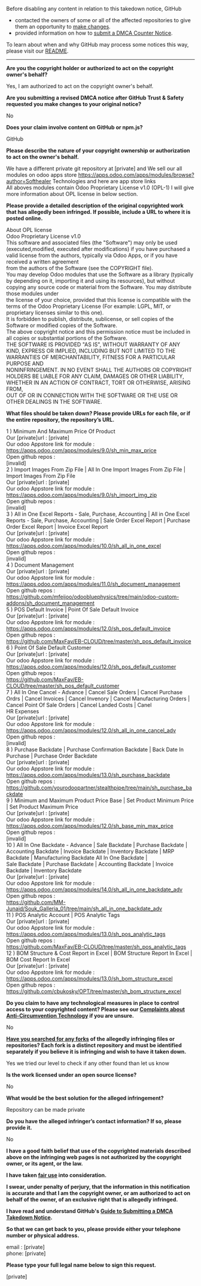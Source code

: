 Before disabling any content in relation to this takedown notice, GitHub
- contacted the owners of some or all of the affected repositories to give them an opportunity to [make changes](https://docs.github.com/en/github/site-policy/dmca-takedown-policy#a-how-does-this-actually-work).
- provided information on how to [submit a DMCA Counter Notice](https://docs.github.com/en/articles/guide-to-submitting-a-dmca-counter-notice).

To learn about when and why GitHub may process some notices this way, please visit our [README](https://github.com/github/dmca/blob/master/README.md#anatomy-of-a-takedown-notice).

---

**Are you the copyright holder or authorized to act on the copyright owner's behalf?**  
  
Yes, I am authorized to act on the copyright owner's behalf.  
  
**Are you submitting a revised DMCA notice after GitHub Trust & Safety requested you make changes to your original notice?**  
  
No  
  
**Does your claim involve content on GitHub or npm.js?**  
  
GitHub  
  
**Please describe the nature of your copyright ownership or authorization to act on the owner's behalf.**  
  
We have a different private git repository at [private] and We sell our all modules on odoo apps store https://apps.odoo.com/apps/modules/browse?author=Softhealer Technologies and here are app store links  
All aboves modules contain Odoo Proprietary License v1.0 (OPL-1) I will give more information about OPL license in below section.  
  
**Please provide a detailed description of the original copyrighted work that has allegedly been infringed. If possible, include a URL to where it is posted online.**  
  
About OPL license  
Odoo Proprietary License v1.0  
This software and associated files (the "Software") may only be used (executed,modified, executed after modifications) if you have purchased a valid license from the authors, typically via Odoo Apps, or if you have received a written agreement  
from the authors of the Software (see the COPYRIGHT file).  
You may develop Odoo modules that use the Software as a library (typically by depending on it, importing it and using its resources), but without copying any source code or material from the Software. You may distribute those modules under  
the license of your choice, provided that this license is compatible with the terms of the Odoo Proprietary License (For example: LGPL, MIT, or proprietary licenses similar to this one).  
It is forbidden to publish, distribute, sublicense, or sell copies of the Software or modified copies of the Software.  
The above copyright notice and this permission notice must be included in all copies or substantial portions of the Software.  
THE SOFTWARE IS PROVIDED "AS IS", WITHOUT WARRANTY OF ANY KIND, EXPRESS OR IMPLIED, INCLUDING BUT NOT LIMITED TO THE WARRANTIES OF MERCHANTABILITY, FITNESS FOR A PARTICULAR PURPOSE AND  
NONINFRINGEMENT. IN NO EVENT SHALL THE AUTHORS OR COPYRIGHT HOLDERS BE LIABLE FOR ANY CLAIM, DAMAGES OR OTHER LIABILITY, WHETHER IN AN ACTION OF CONTRACT, TORT OR OTHERWISE, ARISING FROM,  
OUT OF OR IN CONNECTION WITH THE SOFTWARE OR THE USE OR OTHER DEALINGS IN THE SOFTWARE.  
  
**What files should be taken down? Please provide URLs for each file, or if the entire repository, the repository’s URL.**  
  
1 ) Minimum And Maximum Price Of Product  
Our [private]url : [private]  
Our odoo Appstore link for module : https://apps.odoo.com/apps/modules/9.0/sh_min_max_price  
Open github repos :  
[invalid]  
2 ) Import Images From Zip File | All In One Import Images From Zip File | Import Images From Zip File  
Our [private]url : [private]  
Our odoo Appstore link for module : https://apps.odoo.com/apps/modules/9.0/sh_import_img_zip  
Open github repos :  
[invalid]  
3 ) All in One Excel Reports - Sale, Purchase, Accounting | All in One Excel Reports - Sale, Purchase, Accounting | Sale Order Excel Report | Purchase Order Excel Report | Invoice Excel Report  
Our [private]url : [private]  
Our odoo Appstore link for module : https://apps.odoo.com/apps/modules/10.0/sh_all_in_one_excel  
Open github repos :  
[invalid]  
4 ) Document Management  
Our [private]url : [private]  
Our odoo Appstore link for module : https://apps.odoo.com/apps/modules/11.0/sh_document_management  
Open github repos :  
https://github.com/mfeijoo/odoobluephysics/tree/main/odoo-custom-addons/sh_document_management  
5 ) POS Default Invoice | Point Of Sale Default Invoice  
Our [private]url : [private]  
Our odoo Appstore link for module : https://apps.odoo.com/apps/modules/12.0/sh_pos_default_invoice  
Open github repos :  
https://github.com/MaxFav/EB-CLOUD/tree/master/sh_pos_default_invoice  
6 ) Point Of Sale Default Customer  
Our [private]url : [private]  
Our odoo Appstore link for module : https://apps.odoo.com/apps/modules/12.0/sh_pos_default_customer  
Open github repos :  
https://github.com/MaxFav/EB-CLOUD/tree/master/sh_pos_default_customer  
7 ) All In One Cancel - Advance | Cancel Sale Orders | Cancel Purchase Ordrs | Cancel Invoices | Cancel Invenory | Cancel Manufacturing Orders | Cancel Point Of Sale Orders | Cancel Landed Costs | Canel  
HR Expenses  
Our [private]url : [private]  
Our odoo Appstore link for module : https://apps.odoo.com/apps/modules/12.0/sh_all_in_one_cancel_adv  
Open github repos :  
[invalid]  
8 ) Purchase Backdate | Purchase Confirmation Backdate | Back Date In Purchase | Purchase Order Backdate  
Our [private]url : [private]  
Our odoo Appstore link for module : https://apps.odoo.com/apps/modules/13.0/sh_purchase_backdate  
Open github repos :  
https://github.com/yourodoopartner/stealthpipe/tree/main/sh_purchase_backdate  
9 ) Minimum and Maximum Product Price Base | Set Product Minimum Price | Set Product Maximum Price  
Our [private]url : [private]  
Our odoo Appstore link for module : https://apps.odoo.com/apps/modules/12.0/sh_base_min_max_price  
Open github repos :  
[invalid]  
10 ) All In One Backdate - Advance | Sale Backdate | Purchase Backdate | Accounting Backdate | Invoice Backdate | Inventory Backdate | MRP Backdate | Manufacturing Backdate All In One Backdate |  
Sale Backdate | Purchase Backdate | Accounting Backdate | Invoice Backdate | Inventory Backdate  
Our [private]url : [private]  
Our odoo Appstore link for module : https://apps.odoo.com/apps/modules/14.0/sh_all_in_one_backdate_adv  
Open github repos :  
https://github.com/MM-Junaid/Souk_Galleria_01/tree/main/sh_all_in_one_backdate_adv  
11 ) POS Analytic Account | POS Analytic Tags  
Our [private]url : [private]  
Our odoo Appstore link for module : https://apps.odoo.com/apps/modules/13.0/sh_pos_analytic_tags  
Open github repos :  
https://github.com/MaxFav/EB-CLOUD/tree/master/sh_pos_analytic_tags  
12 ) BOM Structure & Cost Report in Excel | BOM Structure Report In Excel | BOM Cost Report In Excel  
Our [private]url : [private]  
Our odoo Appstore link for module : https://apps.odoo.com/apps/modules/13.0/sh_bom_structure_excel  
Open github repos :  
https://github.com/cbukosky/OPT/tree/master/sh_bom_structure_excel  
  
**Do you claim to have any technological measures in place to control access to your copyrighted content? Please see our <a href="https://docs.github.com/articles/guide-to-submitting-a-dmca-takedown-notice#complaints-about-anti-circumvention-technology">Complaints about Anti-Circumvention Technology</a> if you are unsure.**  
  
No  
  
**<a href="https://docs.github.com/articles/dmca-takedown-policy#b-what-about-forks-or-whats-a-fork">Have you searched for any forks</a> of the allegedly infringing files or repositories? Each fork is a distinct repository and must be identified separately if you believe it is infringing and wish to have it taken down.**  
  
Yes we tried our level to check if any other found than let us know  
  
**Is the work licensed under an open source license?**  
  
No  
  
**What would be the best solution for the alleged infringement?**  
  
Repository can be made private  
  
**Do you have the alleged infringer’s contact information? If so, please provide it.**  
  
No  
  
**I have a good faith belief that use of the copyrighted materials described above on the infringing web pages is not authorized by the copyright owner, or its agent, or the law.**  
  
**I have taken <a href="https://www.lumendatabase.org/topics/22">fair use</a> into consideration.**  
  
**I swear, under penalty of perjury, that the information in this notification is accurate and that I am the copyright owner, or am authorized to act on behalf of the owner, of an exclusive right that is allegedly infringed.**  
  
**I have read and understand GitHub's <a href="https://docs.github.com/articles/guide-to-submitting-a-dmca-takedown-notice/">Guide to Submitting a DMCA Takedown Notice</a>.**  
  
**So that we can get back to you, please provide either your telephone number or physical address.**  
  
email : [private]    
phone: [private]    
  
**Please type your full legal name below to sign this request.**  
  
[private]    
